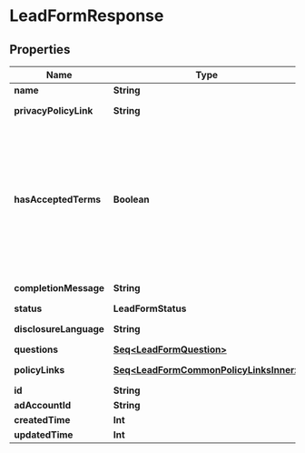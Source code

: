 

# LeadFormResponse


## Properties

Name | Type | Description | Notes
------------ | ------------- | ------------- | -------------
**name** | **String** | Internal name of the lead form. |  [optional]
**privacyPolicyLink** | **String** | A link to the advertiser&#39;s privacy policy. This will be included in the lead form&#39;s disclosure language. |  [optional]
**hasAcceptedTerms** | **Boolean** | Whether the advertiser has accepted Pinterest&#39;s terms of service for creating a lead ad.  By sending us TRUE for this parameter, you agree that (i) you will use any personal information received in compliance with the privacy policy you share with Pinterest, and (ii) you will comply with Pinterest&#39;s &lt;a href&#x3D;\&quot;https://policy.pinterest.com/en/lead-ad-terms\&quot;&gt;Lead Ad Terms&lt;/a&gt;. As a reminder, all advertising on Pinterest is subject to the &lt;a href&#x3D;\&quot;https://business.pinterest.com/en/pinterest-advertising-services-agreement/\&quot;&gt;Pinterest Advertising Services Agreement&lt;/a&gt; or an equivalent agreement as set forth on an IO |  [optional]
**completionMessage** | **String** | A message for people who complete the form to let them know what happens next. |  [optional]
**status** | **LeadFormStatus** |  |  [optional]
**disclosureLanguage** | **String** | Additional disclosure language to be included in the lead form. |  [optional]
**questions** | [**Seq&lt;LeadFormQuestion&gt;**](LeadFormQuestion.md) | List of questions to be displayed on the lead form. |  [optional]
**policyLinks** | [**Seq&lt;LeadFormCommonPolicyLinksInner&gt;**](LeadFormCommonPolicyLinksInner.md) | List of additional policy links to be displayed on the lead form. |  [optional]
**id** | **String** | The ID of this lead form |  [optional]
**adAccountId** | **String** | The Ad Account ID that this lead form belongs to. |  [optional]
**createdTime** | **Int** | Lead form creation time. Unix timestamp in seconds. |  [optional]
**updatedTime** | **Int** | Last update time. Unix timestamp in seconds. |  [optional]



